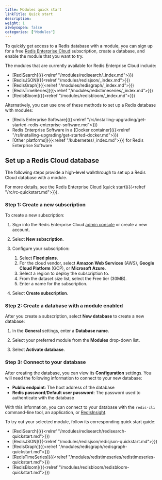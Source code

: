 ```yaml
---
title: Modules quick start
linkTitle: Quick start
description:
weight: 1
alwaysopen: false
categories: ["Modules"]
---
```

To quickly get access to a Redis database with a module,
you can sign up for a free [Redis Enterprise Cloud](https://app.redislabs.com/#/sign-up) subscription, create a database, and enable the module that you want to try.

The modules that are currently available for Redis Enterprise Cloud include:

- [RediSearch]({{<relref "/modules/redisearch/_index.md">}})
- [RedisJSON]({{<relref "/modules/redisjson/_index.md">}})
- [RedisGraph]({{<relref "/modules/redisgraph/_index.md">}})
- [RedisTimeSeries]({{<relref "/modules/redistimeseries/_index.md">}})
- [RedisBloom]({{<relref "/modules/redisbloom/_index.md">}})

Alternatively, you can use one of these methods to set up a Redis database with modules:

- [Redis Enterprise Software]({{<relref "/rs/installing-upgrading/get-started-redis-enterprise-software.md">}})
- Redis Enterprise Software in a [Docker container]({{<relref "/rs/installing-upgrading/get-started-docker.md">}})
- [Other platforms]({{<relref "/kubernetes/_index.md">}}) for Redis Enterprise Software

## Set up a Redis Cloud database

The following steps provide a high-level walkthrough to set up a Redis Cloud database with a module.

For more details, see the Redis Enterprise Cloud [quick start]({{<relref "/rc/rc-quickstart.md">}}).

### Step 1: Create a new subscription

To create a new subscription:

1. Sign into the Redis Enterprise Cloud [admin console](http://app.redislabs.com) or create a new account.

1. Select **New subscription**.

1. Configure your subscription:

    1. Select **Fixed plans**.
    1. For the cloud vendor, select **Amazon Web Services** (AWS), **Google Cloud Platform** (GCP), or **Microsoft Azure**.
    1. Select a region to deploy the subscription to.
    1. From the dataset size list, select the Free tier (30MB).
    1. Enter a name for the subscription.

1. Select **Create subscription**.

### Step 2: Create a database with a module enabled

After you create a subscription, select **New database** to create a new database:

1. In the **General** settings, enter a **Database name**.

1. Select your preferred module from the **Modules** <nobr>drop-down</nobr> list.

1. Select **Activate database**.

### Step 3: Connect to your database

After creating the database, you can view its **Configuration** settings. You will need the following information to connect to your new database:

- **Public endpoint**: The host address of the database
- **Redis password**/**Default user password**: The password used to authenticate with the database

With this information, you can connect to your database with the `redis-cli` command-line tool, an application, or [RedisInsight](https://redislabs.com/redisinsight/).

To try out your selected module, follow its corresponding quick start guide:

- [RediSearch]({{<relref "/modules/redisearch/redisearch-quickstart.md">}})
- [RedisJSON]({{<relref "/modules/redisjson/redisjson-quickstart.md">}})
- [RedisGraph]({{<relref "/modules/redisgraph/redisgraph-quickstart.md">}})
- [RedisTimeSeries]({{<relref "/modules/redistimeseries/redistimeseries-quickstart.md">}})
- [RedisBloom]({{<relref "/modules/redisbloom/redisbloom-quickstart.md">}})
